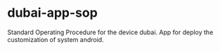 dubai-app-sop
=============

Standard Operating Procedure for the device dubai. App for deploy the customization of system android. 
